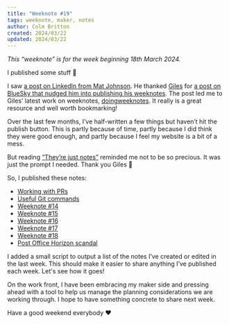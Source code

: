 ```yaml
---
title: "Weeknote #19"
tags: weeknote, maker, notes
author: Colm Britton
created: 2024/03/22
updated: 2024/03/22
---
```


*This “weeknote” is for the week beginning 18th March 2024.*

I published some stuff 🥳

I saw [a post on LinkedIn from Mat Johnson](https://www.linkedin.com/posts/demotive_weeknotes-for-week-ending-15-march-2024-activity-7174721260453515265-H3Y-?utm_source=share&utm_medium=member_desktop). He thanked [Giles](https://doingweeknotes.com/) for [a post on BlueSky that nudged him into publishing his weeknotes](https://bsky.app/profile/gilestur.bsky.social/post/3knfx6zjf2l2f). The post led me to Giles’ latest work on weeknotes, [doingweeknotes](https://gilest.org/). It really is a great resource and well worth bookmarking!

Over the last few months, I’ve half-written a few things but haven’t hit the publish button. This is partly because of time, partly because I did think they were good enough, and partly because I feel my website is a bit of a mess.

But reading [“They’re just notes”](https://doingweeknotes.com/#itsnotanessay) reminded me not to be so precious. It was just the prompt I needed. Thank you Giles 🙏

So, I published these notes:

* [Working with PRs](/notes/development/working-with-prs)
* [Useful Git commands](/notes/development/useful-git-commands)
* [Weeknote #14](/notes/weeknote/weeknote-14)
* [Weeknote #15](/notes/weeknote/weeknote-15)
* [Weeknote #16](/notes/weeknote/weeknote-16)
* [Weeknote #17](/notes/weeknote/weeknote-17)
* [Weeknote #18](/notes/weeknote/weeknote-18)
* [Post Office Horizon scandal](/notes/opinion/post-office-horizon-scandal)

I added a small script to output a list of the notes I’ve created or edited in the last week. This should make it easier to share anything I’ve published each week. Let's see how it goes!

On the work front, I have been embracing my maker side and pressing ahead with a tool to help us manage the planning considerations we are working through. I hope to have something concrete to share next week.

Have a good weekend everybody ❤️

